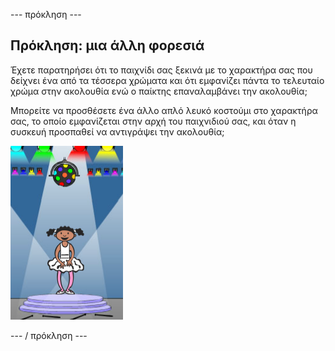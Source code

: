 \--- πρόκληση \---

## Πρόκληση: μια άλλη φορεσιά

Έχετε παρατηρήσει ότι το παιχνίδι σας ξεκινά με το χαρακτήρα σας που δείχνει ένα από τα τέσσερα χρώματα και ότι εμφανίζει πάντα το τελευταίο χρώμα στην ακολουθία ενώ ο παίκτης επαναλαμβάνει την ακολουθία;

Μπορείτε να προσθέσετε ένα άλλο απλό λευκό κοστούμι στο χαρακτήρα σας, το οποίο εμφανίζεται στην αρχή του παιχνιδιού σας, και όταν η συσκευή προσπαθεί να αντιγράψει την ακολουθία;

![screenshot](images/colour-white.png)

\--- / πρόκληση \---